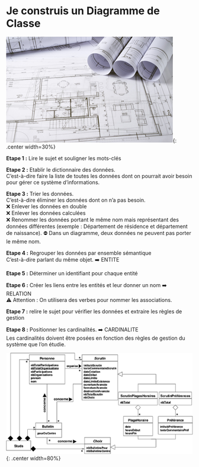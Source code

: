 # Je construis un Diagramme de Classe

![plan](../data/plan.jpg){: .center width=30%}

**Etape 1 :** Lire le sujet et souligner les mots-clés
<br />

**Etape 2 :** Etablir le dictionnaire des données.<br />
C’est-à-dire faire la liste de toutes les données dont on pourrait avoir besoin pour gérer ce système d’informations. 
<br />

**Etape 3 :** Trier les données.<br />
C’est-à-dire éliminer les données dont on n’a pas besoin. <br />
:x: Enlever les données en double<br />
:x: Enlever les données calculées<br />
:x: Renommer les données portant le même nom mais représentant des données différentes (exemple : Département de résidence et département de naissance). :no_entry: Dans un diagramme, deux données ne peuvent pas porter le même nom.
<br />

**Etape 4 :** Regrouper les données par ensemble sémantique<br />
C’est-à-dire parlant du même objet. :arrow_right: ENTITE
<br />

**Etape 5 :** Déterminer un identifiant pour chaque entité<br />

**Etape 6 :** Créer les liens  entre les entités et leur donner un nom :arrow_right: RELATION<br />
:warning: Attention : On utilisera des verbes pour nommer les associations.
<br />

**Etape 7 :** relire le sujet pour vérifier les données et extraire les règles de gestion
<br />

**Etape 8 :** Positionner les cardinalités. :arrow_right: CARDINALITE<br />
Les cardinalités doivent être posées en fonction des règles de gestion du système que l’on étudie.

![illustration Diagramme de Classe](../data/d1.png){: .center width=80%}